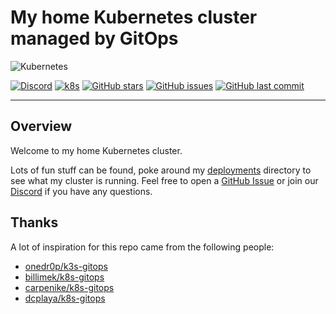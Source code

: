 # My home Kubernetes cluster managed by GitOps

![Kubernetes](https://i.imgur.com/p1RzXjQ.png)

[![Discord](https://img.shields.io/badge/discord-chat-7289DA.svg?maxAge=60&style=flat-square)](https://discord.gg/DNCynrJ)    [![k8s](https://img.shields.io/badge/k8s-v1.18.6-orange?style=flat-square)](https://kubernetes.io/)    [![GitHub stars](https://img.shields.io/github/stars/bjw-s/k8s-gitops?color=green&style=flat-square)](https://github.com/bjw-s/k8s-gitops/stargazers)    [![GitHub issues](https://img.shields.io/github/issues/bjw-s/k8s-gitops?style=flat-square)](https://github.com/bjw-s/k8s-gitops/issues)    [![GitHub last commit](https://img.shields.io/github/last-commit/bjw-s/k8s-gitops?color=purple&style=flat-square)](https://github.com/bjw-s/k8s-gitops/commits/master)

---

## Overview

Welcome to my home Kubernetes cluster.

Lots of fun stuff can be found, poke around my [deployments](./deployments/) directory to see what my cluster is running. Feel free to open a [GitHub Issue](https://github.com/bjw-s/k8s-gitops/issues/new) or join our [Discord](https://discord.gg/DNCynrJ) if you have any questions.

## Thanks

A lot of inspiration for this repo came from the following people:
- [onedr0p/k3s-gitops](https://github.com/onedr0p/k3s-gitops)
- [billimek/k8s-gitops](https://github.com/billimek/k8s-gitops)
- [carpenike/k8s-gitops](https://github.com/carpenike/k8s-gitops)
- [dcplaya/k8s-gitops](https://github.com/dcplaya/k8s-gitops)